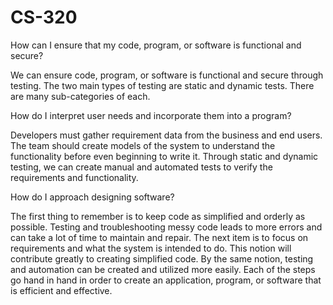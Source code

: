 # CS-320

How can I ensure that my code, program, or software is functional and secure?

We can ensure code, program, or software is functional and secure through testing. 
The two main types of testing are static and dynamic tests. 
There are many sub-categories of each. 

How do I interpret user needs and incorporate them into a program?

Developers must gather requirement data from the business and end users. The 
team should create models of the system to understand the functionality before even
beginning to write it. Through static and dynamic testing, we can create manual and 
automated tests to verify the requirements and functionality.

How do I approach designing software?

The first thing to remember is to keep code as simplified and orderly as possible. 
Testing and troubleshooting messy code leads to more errors and can take a lot of
time to maintain and repair. The next item is to focus on requirements and what the 
system is intended to do. This notion will contribute greatly to creating simplified 
code. By the same notion, testing and automation can be created and utilized more 
easily. Each of the steps go hand in hand in order to create an application, program, 
or software that is efficient and effective. 
